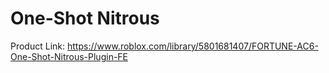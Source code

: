 # One-Shot Nitrous

Product Link: https://www.roblox.com/library/5801681407/FORTUNE-AC6-One-Shot-Nitrous-Plugin-FE